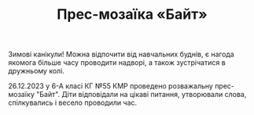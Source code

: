 ﻿---
title: Прес-мозаїка «Байт»
---

Зимові канікули! Можна відпочити від навчальних буднів, є нагода якомога більше часу проводити надворі, а також зустрічатися в дружньому колі.

26.12.2023 у 6-А класі КГ №55 КМР проведено розважальну прес-мозаїку "Байт". Діти відповідали на цікаві питання, утворювали слова, спілкувались і весело проводили час.

<slideshow />
